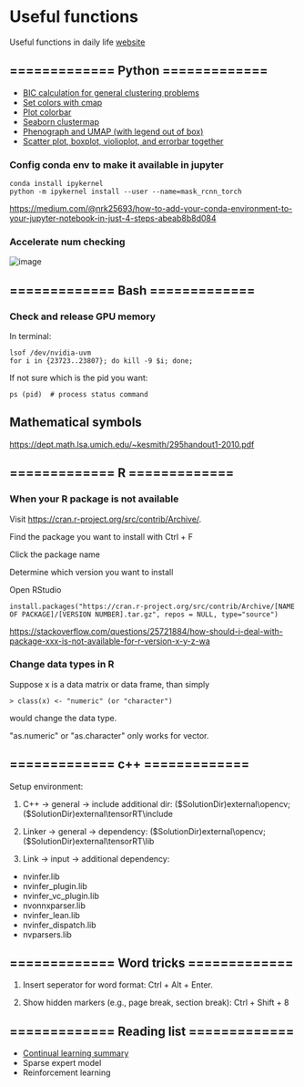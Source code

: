 # Useful functions
Useful functions in daily life [website](https://sdw95927.github.io/useful_functions/)

## ============= Python =============
* [BIC calculation for general clustering problems](https://github.com/sdw95927/useful_functions/blob/main/BIC_calculation_for_general_clustering.py)
* [Set colors with cmap](https://github.com/sdw95927/useful_functions/blob/main/set_colors_cmap.py)
* [Plot colorbar](https://github.com/sdw95927/useful_functions/blob/main/plot_colorbar.py)
* [Seaborn clustermap](https://github.com/sdw95927/useful_functions/blob/main/sns_clustermap.py)
* [Phenograph and UMAP (with legend out of box)](https://github.com/sdw95927/useful_functions/blob/main/phenograph.py)
* [Scatter plot, boxplot, violioplot, and errorbar together](https://github.com/sdw95927/useful_functions/blob/main/scatterplot_with_boxplot.py)

### Config conda env to make it available in jupyter
```
conda install ipykernel
python -m ipykernel install --user --name=mask_rcnn_torch
```
https://medium.com/@nrk25693/how-to-add-your-conda-environment-to-your-jupyter-notebook-in-just-4-steps-abeab8b8d084

### Accelerate num checking
![image](https://user-images.githubusercontent.com/16247996/224452772-f365b577-e563-49a6-bf7f-57b6d8945996.png)

## ============= Bash =============

### Check and release GPU memory

In terminal:
```
lsof /dev/nvidia-uvm
for i in {23723..23807}; do kill -9 $i; done;
```

If not sure which is the pid you want:
```
ps (pid)  # process status command
```

## Mathematical symbols
https://dept.math.lsa.umich.edu/~kesmith/295handout1-2010.pdf

## ============= R =============

### When your R package is not available

Visit https://cran.r-project.org/src/contrib/Archive/.

Find the package you want to install with Ctrl + F

Click the package name

Determine which version you want to install

Open RStudio

```
install.packages("https://cran.r-project.org/src/contrib/Archive/[NAME OF PACKAGE]/[VERSION NUMBER].tar.gz", repos = NULL, type="source")
```

https://stackoverflow.com/questions/25721884/how-should-i-deal-with-package-xxx-is-not-available-for-r-version-x-y-z-wa

### Change data types in R

Suppose x is a data matrix or data frame, than simply

```
> class(x) <- "numeric" (or "character") 
```

would change the data type. 

"as.numeric" or "as.character" only works for vector.

## ============= c++ =============

Setup environment:

1) C++ -> general -> include additional dir: ($SolutionDir)external\opencv; ($SolutionDir)external\tensorRT\include

2) Linker -> general -> dependency:  ($SolutionDir)external\opencv; ($SolutionDir)external\tensorRT\lib

3) Link -> input -> additional dependency:
- nvinfer.lib
- nvinfer_plugin.lib
- nvinfer_vc_plugin.lib
- nvonnxparser.lib
- nvinfer_lean.lib
- nvinfer_dispatch.lib
- nvparsers.lib

## ============= Word tricks =============

1) Insert seperator for word format: Ctrl + Alt + Enter.

2) Show hidden markers (e.g., page break, section break): Ctrl + Shift + 8


## ============= Reading list =============

* [Continual learning summary](https://zhuanlan.zhihu.com/p/438766442)
* Sparse expert model
* Reinforcement learning
